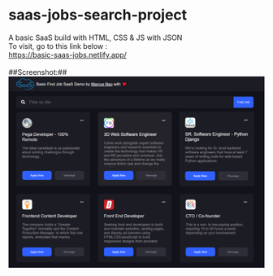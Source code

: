 # saas-jobs-search-project
A basic SaaS build with HTML, CSS &amp; JS with JSON<br /> 
To visit, go to this link below :<br /> 
https://basic-saas-jobs.netlify.app/
<br />
<br />
##Screenshot:##
<br />
![SaaS Screenshot](image/screenshot1.PNG)
